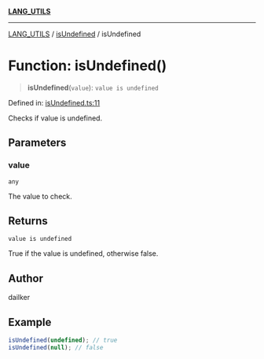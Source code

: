 [**LANG_UTILS**](../../README.md)

***

[LANG_UTILS](../../README.md) / [isUndefined](../README.md) / isUndefined

# Function: isUndefined()

> **isUndefined**(`value`): `value is undefined`

Defined in: [isUndefined.ts:11](https://github.com/dailker/everyutil/blob/41b2b91e0d43fdbbea18f7ea0bcf4029dd413f41/src/lang/isUndefined.ts#L11)

Checks if value is undefined.

## Parameters

### value

`any`

The value to check.

## Returns

`value is undefined`

True if the value is undefined, otherwise false.

## Author

dailker

## Example

```ts
isUndefined(undefined); // true
isUndefined(null); // false
```
